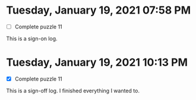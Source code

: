  # Tuesday, January 19, 2021 07:58 PM
- [ ] Complete puzzle 11
 
This is a sign-on log. 
 
# Tuesday, January 19, 2021 10:13 PM
- [X] Complete puzzle 11
 
This is a sign-off log. I finished everything I wanted to.
